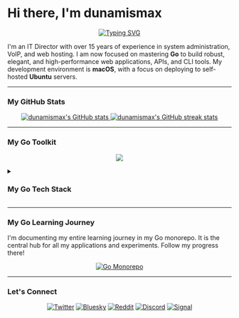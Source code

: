 # Hi there, I'm dunamismax

<p align="center">
  <a href="https://github.com/dunamismax">
    <img src="https://readme-typing-svg.herokuapp.com?font=Fira+Code&size=24&pause=1000&color=00ADD8&center=true&vCenter=true&width=600&lines=IT+Director+%7C+Golang+Developer;Building+High-Performance+Web+Services;Open-Source+%26+Self-Hosting+Advocate" alt="Typing SVG" />
  </a>
</p>

I'm an IT Director with over 15 years of experience in system administration, VoIP, and web hosting. I am now focused on mastering **Go** to build robust, elegant, and high-performance web applications, APIs, and CLI tools. My development environment is **macOS**, with a focus on deploying to self-hosted **Ubuntu** servers.

---

### My GitHub Stats

<p align="center">
  <a href="https://github.com/dunamismax">
    <img src="https://github-readme-stats.vercel.app/api?username=dunamismax&show_icons=true&theme=dracula&include_all_commits=true&count_private=true" alt="dunamismax's GitHub stats" />
  </a>
  <a href="https://github.com/dunamismax">
    <img src="https://github-readme-streak-stats.herokuapp.com/?user=dunamismax&theme=dracula" alt="dunamismax's GitHub streak stats" />
  </a>
</p>

---

### My Go Toolkit

<p align="center">
  <a href="https://skillicons.dev">
    <img src="https://skillicons.dev/icons?i=go,chi,postgres,caddy,htmx,tailwind,git,github,vscode,linux,ubuntu,bash" />
  </a>
</p>

<details>
<summary><h3>My Go Tech Stack</h3></summary>

This stack is designed for modern, high-performance, and concurrent web and command-line applications, self-hosted on Ubuntu and served with Caddy. It prioritizes simplicity, performance, and a stellar developer experience through Go's powerful native tooling.

#### **Core Application & CLI**

- **Language:** [**Go**](https://go.dev/doc/) (v1.22+)
  - The application's foundation. Go is a statically typed, compiled language designed for building simple, reliable, and efficient software. Its strength lies in native concurrency and a single binary output.
- **Web Router:** [**Chi**](https://go-chi.io/) (v5.0.14) or [**Gin**](https://gin-gonic.com/docs/) (v1.10.0)
  - Unlike Python, Go's powerful `net/http` standard library handles most web server needs. A lightweight router is added for ergonomic routing, middleware, and URL parameters. **Chi** is known for being idiomatic and composable, while **Gin** is praised for high performance and a rich feature set.
- **CLI Framework:** [**Cobra**](https://cobra.dev/) (v1.8.1)
  - The de-facto standard for creating powerful and modern CLI applications in Go. It's used by major projects like Kubernetes and Hugo.
- **Database Access:** **Standard `database/sql`** + [**sqlc**](https://docs.sqlc.dev/) (v1.26.0)
  - The Go community prefers writing SQL. The standard library's `database/sql` package provides the core interface. `sqlc` generates fully type-safe, idiomatic Go code from your raw SQL queries, giving you the safety and speed of an ORM without the runtime overhead.
- **Database Driver (PostgreSQL):** [**pgx**](https://pkg.go.dev/github.com/jackc/pgx/v5) (v5.6.0)
  - A high-performance and feature-rich PostgreSQL driver for Go. It integrates perfectly with `database/sql` and `sqlc` and supports asynchronous operations natively.
- **Database Migrations:** [**Goose**](https://github.com/pressly/goose) (v3.20.0)
  - A robust, CLI-based tool for managing database schema migrations. You can write migrations in plain SQL or in Go for more complex logic.

#### **Developer Experience & Tooling**

- **Package & Environment Management:** [**Go Modules & Toolchain**](https://go.dev/doc/tool/)
  - Natively built into the language. The `go` command handles dependency management (`go get`), building (`go build`), formatting (`go fmt`), and linting (`go vet`) out of the box, providing a unified and simple experience.
- **Linter & Formatter:** [**`go fmt`**](https://pkg.go.dev/cmd/gofmt/) & [**`go vet`**](https://pkg.go.dev/cmd/vet/)
  - `go fmt` automatically formats your code to the canonical Go style, ensuring consistency across the entire ecosystem. `go vet` is a static analyzer that reports suspicious constructs and helps find bugs.
- **Configuration:** [**Viper**](https://github.com/spf13/viper) (v1.19.0)
  - A complete configuration solution for Go applications. It can handle everything from `.env` files and other formats to environment variables and remote config systems.
- **Development Server:** [**Air**](https://github.com/cosmtrek/air) (v1.52.0)
  - A live-reloading command-line tool for Go applications. It watches your files for changes and automatically rebuilds and restarts your application, just like Uvicorn's reload feature.

#### **Frontend & User Experience**

- **Client-Side Interactivity:** [**htmx**](https://htmx.org/docs/) (v2.0.0)
  - htmx is backend-agnostic and works beautifully with Go. Your Go handlers will simply serve HTML snippets in response to htmx-driven requests.
- **Templating:** **Standard `html/template`**
  - Go's built-in `html/template` package is the standard for server-side HTML rendering. It's powerful, fast, and provides automatic, context-aware escaping to protect against XSS attacks.
- **Go/htmx Integration:** **Standard Handlers**
  - No special library is needed. A standard Go HTTP handler that writes an HTML template to the `http.ResponseWriter` is all you need to integrate with htmx.
- **Forms & Validation:** [**Validator**](https://github.com/go-playground/validator) (v10.22.0)
  - The most popular library for struct and field validation based on tags. You define validation rules directly on your data structs, making your code clean and readable.
- **Client-Side Validation:** **HTML5 Validation**
  - Remains the same. Built-in browser features provide instant client-side validation and are a great first line of defense.

#### **Authentication**

- **Core Authentication:** **JWT Libraries** & **`golang.org/x/crypto/bcrypt`**
  - The Go ecosystem uses well-vetted libraries for handling JWTs, such as [`golang-jwt/jwt`](https://github.com/golang-jwt/jwt).
  - Password hashing is handled by Go's official `bcrypt` package, which is secure and easy to use.

#### **Deployment & Production**

- **Web Server / Reverse Proxy:** [**Caddy**](https://caddyserver.com/docs/) (v2)
  - Caddy remains the perfect choice. It's a production-grade, open-source web server with automatic HTTPS that will act as a reverse proxy for your compiled Go application binary.
- **Asset Management:** [**Go `embed` Package**](https://pkg.go.dev/embed)
  - Introduced in Go 1.16, the `embed` package allows you to bundle static assets like CSS, JavaScript, and images directly into your Go binary at compile time. This creates a single, self-contained executable that is incredibly easy to deploy.

</details>

---

### My Go Learning Journey

I'm documenting my entire learning journey in my Go monorepo. It is the central hub for all my applications and experiments. Follow my progress there!

<p align="center">
  <a href="https://github.com/dunamismax/go">
    <img src="https://github-readme-stats.vercel.app/api/pin/?username=dunamismax&repo=go&theme=dracula" alt="Go Monorepo" />
  </a>
</p>

---

### Let's Connect

<p align="center">
  <a href="https://twitter.com/dunamismax" target="_blank"><img src="https://img.shields.io/badge/Twitter-%231DA1F2.svg?&style=for-the-badge&logo=twitter&logoColor=white" alt="Twitter"></a>
  <a href="https://bsky.app/profile/dunamismax.bsky.social" target="_blank"><img src="https://img.shields.io/badge/Bluesky-blue?style=for-the-badge&logo=bluesky&logoColor=white" alt="Bluesky"></a>
  <a href="https.reddit.com/user/dunamismax" target="_blank"><img src="https://img.shields.io/badge/Reddit-%23FF4500.svg?&style=for-the-badge&logo=reddit&logoColor=white" alt="Reddit"></a>
  <a href="https://discord.com/users/dunamismax" target="_blank"><img src="https://img.shields.io/badge/Discord-dunamismax-7289DA.svg?style=for-the-badge&logo=discord&logoColor=white" alt="Discord"></a>
  <a href="https.signal.me/#p/+dunamismax.66" target="_blank"><img src="https://img.shields.io/badge/Signal-dunamismax.66-3A76F0.svg?style=for-the-badge&logo=signal&logoColor=white" alt="Signal"></a>
</p>
